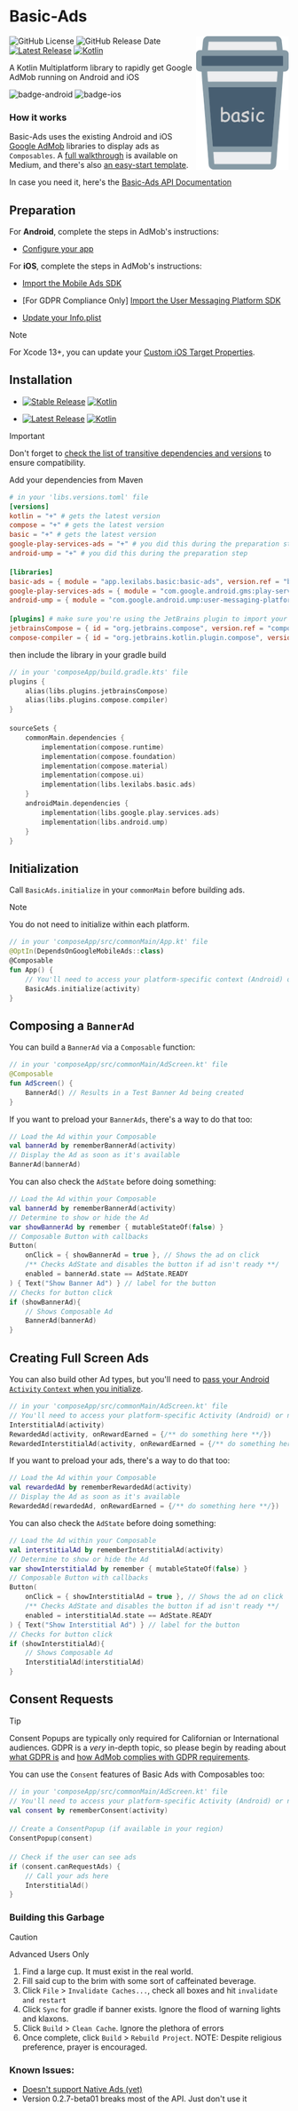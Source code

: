 # Basic-Ads
<img src="images/logo-icon.svg" alt="basic" height="240" align="right"/> 

![GitHub License](https://img.shields.io/github/license/lexilabs-app/basic-ads)
![GitHub Release Date](https://img.shields.io/github/release-date/lexilabs-app/basic-ads)
[![Latest Release](https://img.shields.io/maven-central/v/app.lexilabs.basic/basic-ads?color=blue&label=latest)](https://central.sonatype.com/artifact/app.lexilabs.basic/basic-ads)
[![Kotlin](https://img.shields.io/badge/Kotlin-2.1.21-7f52ff.svg?style=flat&logo=kotlin)](https://kotlinlang.org)

A Kotlin Multiplatform library to rapidly get Google AdMob running on Android and iOS

![badge-android](http://img.shields.io/badge/android-full_support-65c663.svg?style=flat)
![badge-ios](http://img.shields.io/badge/ios-full_support-65c663.svg?style=flat)

### How it works
Basic-Ads uses the existing Android and iOS [Google AdMob](https://admob.google.com/) libraries to display ads as `Composables`.
A [full walkthrough](https://medium.com/@robert.jamison/composable-ads-f8795924aa0d) is available on Medium,
and there's also [an easy-start template](https://github.com/LexiLabs-App/Example-Basic-Ads).

In case you need it, here's the [Basic-Ads API Documentation](https://ads.basic.lexilabs.app)

## Preparation
For **Android**, complete the steps in AdMob's instructions:

* [Configure your app](https://developers.google.com/admob/android/quick-start#import_the_mobile_ads_sdk)

For **iOS**, complete the steps in AdMob's instructions:

* [Import the Mobile Ads SDK](https://developers.google.com/admob/ios/quick-start#import_the_mobile_ads_sdk)

* [For GDPR Compliance Only] [Import the User Messaging Platform SDK](https://developers.google.com/admob/ios/privacy)

* [Update your Info.plist](https://developers.google.com/admob/ios/quick-start#update_your_infoplist)

> [!NOTE] 
> For Xcode 13+, you can update your [Custom iOS Target Properties](https://useyourloaf.com/blog/xcode-13-missing-info.plist/).

## Installation
* [![Stable Release](https://img.shields.io/github/v/release/LexiLabs-App/basic-ads?filter=!*.*.*-*&label=stable&color=65c663)](https://central.sonatype.com/artifact/app.lexilabs.basic/basic-ads)
[![Kotlin](https://img.shields.io/badge/Kotlin-2.1.21-7f52ff.svg?style=flat&logo=kotlin)](https://kotlinlang.org)

* [![Latest Release](https://img.shields.io/maven-central/v/app.lexilabs.basic/basic-ads?color=yellow&label=latest)](https://central.sonatype.com/artifact/app.lexilabs.basic/basic-ads)
[![Kotlin](https://img.shields.io/badge/Kotlin-2.1.21-7f52ff.svg?style=flat&logo=kotlin)](https://kotlinlang.org)

> [!IMPORTANT] 
> Don't forget to [check the list of transitive dependencies and versions](VERSIONS.md) to ensure compatibility.

Add your dependencies from Maven
```toml
# in your 'libs.versions.toml' file
[versions]
kotlin = "+" # gets the latest version
compose = "+" # gets the latest version
basic = "+" # gets the latest version
google-play-services-ads = "+" # you did this during the preparation step
android-ump = "+" # you did this during the preparation step

[libraries]
basic-ads = { module = "app.lexilabs.basic:basic-ads", version.ref = "basic"}
google-play-services-ads = { module = "com.google.android.gms:play-services-ads", version.ref = "google-play-services-ads"}
android-ump = { module = "com.google.android.ump:user-messaging-platform", version.ref = "android-ump" }

[plugins] # make sure you're using the JetBrains plugin to import your composables
jetbrainsCompose = { id = "org.jetbrains.compose", version.ref = "compose" }
compose-compiler = { id = "org.jetbrains.kotlin.plugin.compose", version.ref = "kotlin" }
```

then include the library in your gradle build
```kotlin
// in your 'composeApp/build.gradle.kts' file
plugins {
    alias(libs.plugins.jetbrainsCompose)
    alias(libs.plugins.compose.compiler)
}

sourceSets {
    commonMain.dependencies {
        implementation(compose.runtime)
        implementation(compose.foundation)
        implementation(compose.material)
        implementation(compose.ui)
        implementation(libs.lexilabs.basic.ads)
    }
    androidMain.dependencies {
        implementation(libs.google.play.services.ads)
        implementation(libs.android.ump)
    }
}
```

## Initialization
Call `BasicAds.initialize` in your `commonMain` before building ads.

> [!NOTE] 
> You do not need to initialize within each platform.

```kotlin
// in your 'composeApp/src/commonMain/App.kt' file
@OptIn(DependsOnGoogleMobileAds::class)
@Composable
fun App() {
    // You'll need to access your platform-specific context (Android) or null (iOS) to pass as an `Any?` argument
    BasicAds.initialize(activity)
}
```

## Composing a `BannerAd`
You can build a `BannerAd` via a `Composable` function:
```kotlin
// in your 'composeApp/src/commonMain/AdScreen.kt' file
@Composable
fun AdScreen() {
    BannerAd() // Results in a Test Banner Ad being created
}
```

If you want to preload your `BannerAds`, there's a way to do that too:
```kotlin
// Load the Ad within your Composable
val bannerAd by rememberBannerAd(activity)
// Display the Ad as soon as it's available
BannerAd(bannerAd)
```
You can also check the `AdState` before doing something:
```kotlin
// Load the Ad within your Composable
val bannerAd by rememberBannerAd(activity)
// Determine to show or hide the Ad
var showBannerAd by remember { mutableStateOf(false) }
// Composable Button with callbacks
Button(
    onClick = { showBannerAd = true }, // Shows the ad on click
    /** Checks AdState and disables the button if ad isn't ready **/
    enabled = bannerAd.state == AdState.READY
) { Text("Show Banner Ad") } // label for the button
// Checks for button click
if (showBannerAd){
    // Shows Composable Ad
    BannerAd(bannerAd)
}
```

## Creating Full Screen Ads
You can also build other Ad types, but you'll need to [pass your Android `Activity` `Context` when you initialize](https://blog.hakz.com/contain-your-apps-memory-please-0c62819f8d7f).

```kotlin
// in your 'composeApp/src/commonMain/AdScreen.kt' file
// You'll need to access your platform-specific Activity (Android) or null (iOS) to pass as an `Any?` argument
InterstitialAd(activity)
RewardedAd(activity, onRewardEarned = {/** do something here **/})
RewardedInterstitialAd(activity, onRewardEarned = {/** do something here **/}) // currently a Google Beta feature
```
If you want to preload your ads, there's a way to do that too:
```kotlin
// Load the Ad within your Composable
val rewardedAd by rememberRewardedAd(activity)
// Display the Ad as soon as it's available
RewardedAd(rewardedAd, onRewardEarned = {/** do something here **/})
```
You can also check the `AdState` before doing something:
```kotlin
// Load the Ad within your Composable
val interstitialAd by rememberInterstitialAd(activity)
// Determine to show or hide the Ad
var showInterstitialAd by remember { mutableStateOf(false) }
// Composable Button with callbacks
Button(
    onClick = { showInterstitialAd = true }, // Shows the ad on click
    /** Checks AdState and disables the button if ad isn't ready **/
    enabled = interstitialAd.state == AdState.READY
) { Text("Show Interstitial Ad") } // label for the button
// Checks for button click
if (showInterstitialAd){
    // Shows Composable Ad
    InterstitialAd(interstitialAd)
}
```

## Consent Requests

> [!TIP] 
> Consent Popups are typically only required for Californian or International audiences.
> GDPR is a _very_ in-depth topic, so please begin by reading about [what GDPR is](https://gdpr.eu/) 
> and [how AdMob complies with GDPR requirements](https://support.google.com/admob/answer/7666366?hl=en).

You can use the `Consent` features of Basic Ads with Composables too:
```kotlin
// in your 'composeApp/src/commonMain/AdScreen.kt' file
// You'll need to access your platform-specific Activity (Android) or null (iOS) to pass as an `Any?` argument
val consent by rememberConsent(activity)

// Create a ConsentPopup (if available in your region)
ConsentPopup(consent)

// Check if the user can see ads
if (consent.canRequestAds) {
    // Call your ads here
    InterstitialAd()
}
```

### Building this Garbage

> [!CAUTION] 
> Advanced Users Only

1. Find a large cup. It must exist in the real world.
2. Fill said cup to the brim with some sort of caffeinated beverage.
3. Click `File` > `Invalidate Caches...`, check all boxes and hit `invalidate and restart`
4. Click `Sync` for gradle if banner exists. Ignore the flood of warning lights and klaxons.
5. Click `Build` > `Clean Cache`.  Ignore the plethora of errors
6. Once complete, click `Build` > `Rebuild Project`. NOTE: Despite religious preference, prayer is encouraged.

### Known Issues:
* [Doesn't support Native Ads (yet)](https://github.com/LexiLabs-App/basic-ads/issues/29)
* Version 0.2.7-beta01 breaks most of the API. Just don't use it
